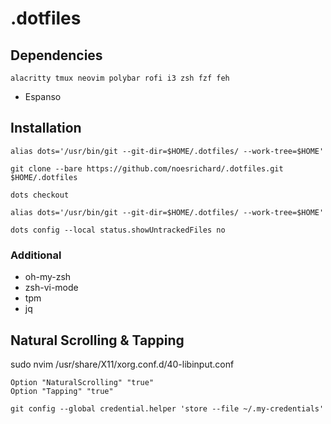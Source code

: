 # .dotfiles

## Dependencies
```
alacritty tmux neovim polybar rofi i3 zsh fzf feh
```
- Espanso

## Installation

```
alias dots='/usr/bin/git --git-dir=$HOME/.dotfiles/ --work-tree=$HOME'
```
```
git clone --bare https://github.com/noesrichard/.dotfiles.git $HOME/.dotfiles
```
```
dots checkout
```
```
alias dots='/usr/bin/git --git-dir=$HOME/.dotfiles/ --work-tree=$HOME'
```
```
dots config --local status.showUntrackedFiles no
```


### Additional
- oh-my-zsh
- zsh-vi-mode
- tpm
- jq 

## Natural Scrolling & Tapping
sudo nvim /usr/share/X11/xorg.conf.d/40-libinput.conf
```
Option "NaturalScrolling" "true"
Option "Tapping" "true"
```

```
git config --global credential.helper 'store --file ~/.my-credentials'
```
